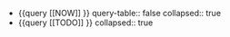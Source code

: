- {{query [[NOW]] }}
  query-table:: false
  collapsed:: true
- {{query [[TODO]] }}
  collapsed:: true